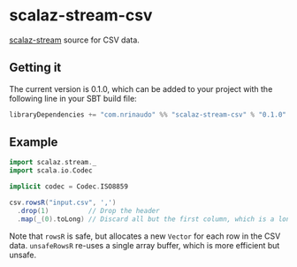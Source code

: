 # scalaz-stream-csv

[scalaz-stream](https://github.com/scalaz/scalaz-stream) source for CSV data. 


## Getting it

The current version is 0.1.0, which can be added to your project with the following line in your SBT build file:

```scala
libraryDependencies += "com.nrinaudo" %% "scalaz-stream-csv" % "0.1.0"
```


## Example

```scala
import scalaz.stream._
import scala.io.Codec

implicit codec = Codec.ISO8859

csv.rowsR("input.csv", ',')
  .drop(1)          // Drop the header
  .map(_(0).toLong) // Discard all but the first column, which is a long
```

Note that `rowsR` is safe, but allocates a new `Vector` for each row in the CSV data. `unsafeRowsR` re-uses a single
array buffer, which is more efficient but unsafe.